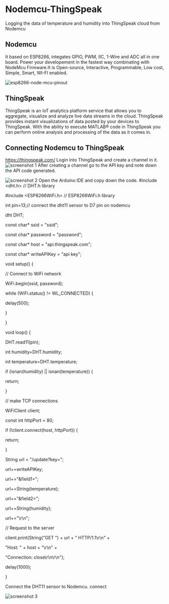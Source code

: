# Nodemcu-ThingSpeak
Logging the data of temperature and humidity into ThingSpeak cloud from Nodemcu
## Nodemcu
It based on ESP8266, integates GPIO, PWM, IIC, 1-Wire and ADC all in one board. Power your developement in the fastest way combinating with NodeMcu Firmware.It is Open-source, Interactive, Programmable, Low cost, Simple, Smart, WI-FI enabled.


![esp8266-node-mcu-pinout](https://user-images.githubusercontent.com/25893079/27630293-aaf27dce-5c12-11e7-8082-447fa4b8f6d8.png)
## ThingSpeak
ThingSpeak is an IoT analytics platform service that allows you to aggregate, visualize and analyze live data streams in the cloud. ThingSpeak provides instant visualizations of data posted by your devices to ThingSpeak. With the ability to execute MATLAB® code in ThingSpeak you can perform online analysis and processing of the data as it comes in.
## Connecting Nodemcu to ThingSpeak
https://thingspeak.com/
Login into ThingSpeak and create a channel in it.
![screenshot 1](https://user-images.githubusercontent.com/25893079/27622964-d0a75af0-5bf7-11e7-89f2-af9f87bcad2c.png)
After creating a channel go to the API key and note down the API code generated.

![screenshot 2](https://user-images.githubusercontent.com/25893079/27622987-e7e661b6-5bf7-11e7-81c7-0fca7d1541d1.png)
Open the Arduino IDE and copy down the code.
#include <dht.h> //  DHT.h library

#include <ESP8266WiFi.h> // ESP8266WiFi.h library


int pin=13;// connect the dht11 sensor to D7 pin on nodemcu

dht DHT;

const char* ssid     = "ssid";

const char* password = "password";

const char* host = "api.thingspeak.com";

const char* writeAPIKey = "api key";



void setup()
{
 

//  Connect to WiFi network

  WiFi.begin(ssid, password);

while (WiFi.status() != WL_CONNECTED) {

delay(500);

}

}

void loop() {

DHT.read11(pin);

int humidity=DHT.humidity;

int temperature=DHT.temperature;

  if (isnan(humidity) || isnan(temperature)) {

return;

}

// make TCP connections

WiFiClient client;

const int httpPort = 80;

if (!client.connect(host, httpPort)) {

return;

}

  String url = "/update?key=";

url+=writeAPIKey;

url+="&field1=";

url+=String(temperature);

url+="&field2=";

url+=String(humidity);

url+="\r\n";
  
  // Request to the server

client.print(String("GET ") + url + " HTTP/1.1\r\n" +

"Host: " + host + "\r\n" + 

"Connection: close\r\n\r\n");

delay(1000);

}

Connect the DHT11 sensor to Nodemcu. connect 

![screenshot 3](https://user-images.githubusercontent.com/25893079/27622997-f24d475a-5bf7-11e7-8faf-f68be842cc75.png)

